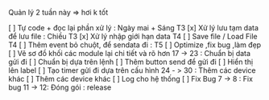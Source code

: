 Quản lý 2 tuần này => hơi k tốt

[ ] Tự code + đọc lại phần xử lý : Ngày mai + Sáng T3
[x] Xử lý lưu tạm data để lưu file : Chiều T3
[x] Xử lý nhập giới hạn data T4
[ ] Save file / Load File  T4
[ ] Thêm event bỏ chuột, để sendata đi : T5
[ ] Optimize ,fix bug ,làm đẹp
[ ] Vẽ sơ đồ khối các module lại chi tiết và rõ hơn
17 -> 23 : Chuẩn bị data gửi đi
[ ] Chuẩn bị dựa trên lệnh
[ ] Thêm button send để gửi đi
[ ] Hiển thị lên label
[ ] Tạo timer gửi đi dựa trên cấu hình
24 - > 30 : Thêm các device khác
[ ] Thêm các device khác
[ ] Log cho hệ thống
[ ] Fix Bug
7 -> 8 : Fix bug
11 -> 12: Đóng gói : release